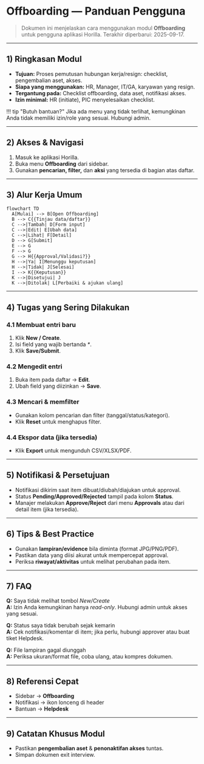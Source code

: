 # Offboarding — Panduan Pengguna

> Dokumen ini menjelaskan cara menggunakan modul **Offboarding** untuk pengguna aplikasi Horilla.
> Terakhir diperbarui: 2025-09-17.

---

## 1) Ringkasan Modul
- **Tujuan:** Proses pemutusan hubungan kerja/resign: checklist, pengembalian aset, akses.
- **Siapa yang menggunakan:** HR, Manager, IT/GA, karyawan yang resign.
- **Tergantung pada:** Checklist offboarding, data aset, notifikasi akses.
- **Izin minimal:** HR (initiate), PIC menyelesaikan checklist.

!!! tip "Butuh bantuan?"
    Jika ada menu yang tidak terlihat, kemungkinan Anda tidak memiliki izin/role yang sesuai. Hubungi admin.

---

## 2) Akses & Navigasi
1. Masuk ke aplikasi Horilla.
2. Buka menu **Offboarding** dari sidebar.
3. Gunakan **pencarian, filter,** dan **aksi** yang tersedia di bagian atas daftar.

---

## 3) Alur Kerja Umum

```mermaid
flowchart TD
  A[Mulai] --> B[Open Offboarding]
  B --> C{{Tinjau data/daftar}}
  C -->|Tambah| D[Form input]
  C -->|Edit| E[Ubah data]
  C -->|Lihat| F[Detail]
  D --> G[Submit]
  E --> G
  F --> G
  G --> H{{Approval/Validasi?}}
  H -->|Ya| I[Menunggu keputusan]
  H -->|Tidak| J[Selesai]
  I --> K{{Keputusan}}
  K -->|Disetujui| J
  K -->|Ditolak| L[Perbaiki & ajukan ulang]
```

---

## 4) Tugas yang Sering Dilakukan

### 4.1 Membuat entri baru
1. Klik **New / Create**.
2. Isi field yang wajib bertanda *\**.
3. Klik **Save/Submit**.

### 4.2 Mengedit entri
1. Buka item pada daftar → **Edit**.
2. Ubah field yang diizinkan → **Save**.

### 4.3 Mencari & memfilter
- Gunakan kolom pencarian dan filter (tanggal/status/kategori).
- Klik **Reset** untuk menghapus filter.

### 4.4 Ekspor data (jika tersedia)
- Klik **Export** untuk mengunduh CSV/XLSX/PDF.

---

## 5) Notifikasi & Persetujuan
- Notifikasi dikirim saat item dibuat/diubah/diajukan untuk approval.
- Status **Pending/Approved/Rejected** tampil pada kolom **Status**.
- Manajer melakukan **Approve/Reject** dari menu **Approvals** atau dari detail item (jika tersedia).

---

## 6) Tips & Best Practice
- Gunakan **lampiran/evidence** bila diminta (format JPG/PNG/PDF).
- Pastikan data yang diisi akurat untuk mempercepat approval.
- Periksa **riwayat/aktivitas** untuk melihat perubahan pada item.

---

## 7) FAQ
**Q:** Saya tidak melihat tombol *New/Create*  
**A:** Izin Anda kemungkinan hanya *read-only*. Hubungi admin untuk akses yang sesuai.

**Q:** Status saya tidak berubah sejak kemarin  
**A:** Cek notifikasi/komentar di item; jika perlu, hubungi approver atau buat tiket Helpdesk.

**Q:** File lampiran gagal diunggah  
**A:** Periksa ukuran/format file, coba ulang, atau kompres dokumen.

---

## 8) Referensi Cepat
- Sidebar → **Offboarding**
- Notifikasi → ikon lonceng di header
- Bantuan → **Helpdesk**

---

## 9) Catatan Khusus Modul
- Pastikan **pengembalian aset** & **penonaktifan akses** tuntas.
- Simpan dokumen exit interview.

